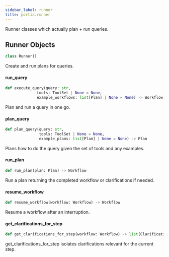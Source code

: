 ```yaml
---
sidebar_label: runner
title: portia.runner
---
```


Runner classes which actually plan + run queries.

## Runner Objects

```python
class Runner()
```

Create and run plans for queries.

#### run\_query

```python
def execute_query(query: str,
              tools: ToolSet | None = None,
              example_workflows: list[Plan] | None = None) -> Workflow
```

Plan and run a query in one go.

#### plan\_query

```python
def plan_query(query: str,
               tools: ToolSet | None = None,
               example_plans: list[Plan] | None = None) -> Plan
```

Plans how to do the query given the set of tools and any examples.

#### run\_plan

```python
def run_plan(plan: Plan) -> Workflow
```

Run a plan returning the completed workflow or clarifications if needed.

#### resume\_workflow

```python
def resume_workflow(workflow: Workflow) -> Workflow
```

Resume a workflow after an interruption.

#### get\_clarifications\_for\_step

```python
def get_clarifications_for_step(workflow: Workflow) -> list[Clarification]
```

get_clarifications_for_step isolates clarifications relevant for the current step.

